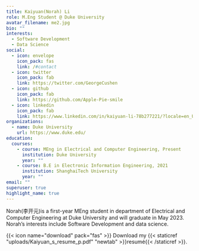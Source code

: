 ```yaml
---
title: Kaiyuan(Norah) Li
role: M.Eng Student @ Duke University
avatar_filename: me2.jpg
bio: ""
interests:
  - Software Development
  - Data Science
social:
  - icon: envelope
    icon_pack: fas
    link: /#contact
  - icon: twitter
    icon_pack: fab
    link: https://twitter.com/GeorgeCushen
  - icon: github
    icon_pack: fab
    link: https://github.com/Apple-Pie-smile
  - icon: linkedin
    icon_pack: fab
    link: https://www.linkedin.com/in/kaiyuan-li-78b277221/?locale=en_US
organizations:
  - name: Duke University
    url: https://www.duke.edu/
education:
  courses:
    - course: MEng in Electrical and Computer Engineering, Present
      institution: Duke University
      year: ""
    - course: B.E in Electronic Information Engineering, 2021
      institution: ShanghaiTech University
      year: ""
email: ""
superuser: true
highlight_name: true
---
```

Norah(李开元)is a first-year MEng student in department of Electrical and Computer Engineering at Duke University and will graduate in May 2023. Norah’s interests include Software Development and data science.

{{< icon name="download" pack="fas" >}} Download my {{< staticref "uploads/Kaiyuan_s_resume_p.pdf" "newtab" >}}resumé{{< /staticref >}}.